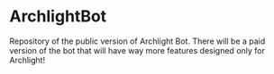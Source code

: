 # ArchlightBot
Repository of the public version of Archlight Bot. There will be a paid version of the bot that will have way more features designed only for Archlight!

